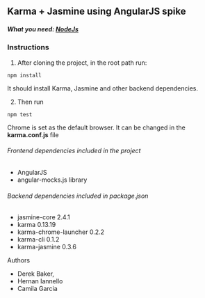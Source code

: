 ## Karma + Jasmine using AngularJS spike

##### What you need: [NodeJs](https://nodejs.org)

### Instructions

1. After cloning the project, in the root path run: 
```
npm install
```

It should install Karma, Jasmine and other backend dependencies.

2. Then run
```
npm test
```

Chrome is set as the default browser. It can be changed in the **karma.conf.js** file

###### Frontend dependencies included in the project
* AngularJS
* angular-mocks.js library
###### Backend dependencies included in package.json
* jasmine-core 2.4.1
* karma 0.13.19
* karma-chrome-launcher 0.2.2
* karma-cli 0.1.2
* karma-jasmine 0.3.6

Authors 
* Derek Baker, 
* Hernan Iannello
* Camila Garcia